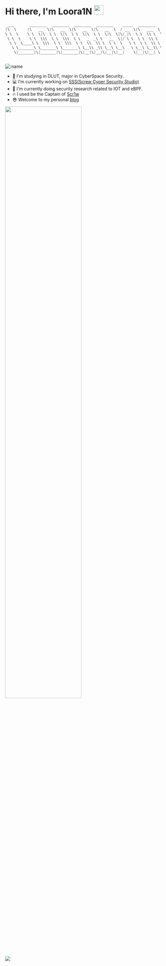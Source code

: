 # Hi there, I'm Loora1N <img src="https://raw.githubusercontent.com/MartinHeinz/MartinHeinz/master/wave.gif" width="30px">

```c
 ___       ________  ________  ________  ________    _____  ________      
|\  \     |\   __  \|\   __  \|\   __  \|\   __  \  / __  \|\   ___  \    
\ \  \    \ \  \|\  \ \  \|\  \ \  \|\  \ \  \|\  \|\/_|\  \ \  \\ \  \   
 \ \  \    \ \  \\\  \ \  \\\  \ \   _  _\ \   __  \|/ \ \  \ \  \\ \  \  
  \ \  \____\ \  \\\  \ \  \\\  \ \  \\  \\ \  \ \  \   \ \  \ \  \\ \  \ 
   \ \_______\ \_______\ \_______\ \__\\ _\\ \__\ \__\   \ \__\ \__\\ \__\
    \|_______|\|_______|\|_______|\|__|\|__|\|__|\|__|    \|__|\|__| \|__|
                                                                          
```

![:name](https://count.getloli.com/get/@:111?theme=rule34)

- 📖 I'm studying in DLUT, major in CyberSpace Security.
- 💻 I’m currently working on [SSS(Screw Cyper Security Studio)](https://github.com/dlut-sss)
- 👻 I'm currently doing security research related to IOT and eBPF.
- 🔥 I used be the Captain of [Scr1w](https://ctftime.org/team/176565)
- 😎 Welcome to my personal [blog](https://loora1n.github.io/)


<img style="width:70%;" src="https://github-readme-stats.vercel.app/api?username=Loora1N&show_icons=true&theme=tokyonight">

![](https://github-readme-activity-graph.vercel.app/graph?username=Loora1N)


